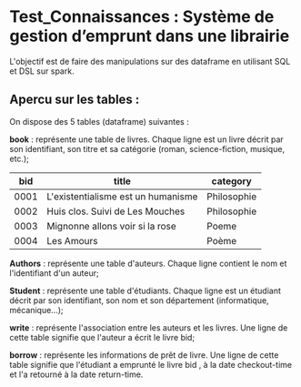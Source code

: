 # Test_Connaissances : Système de gestion d’emprunt dans une librairie

L'objectif est de faire des manipulations sur des dataframe en utilisant SQL et DSL sur spark. 

## Apercu sur les tables : 

On dispose des 5 tables (dataframe) suivantes : 

**book**    : représente une table de livres. Chaque ligne est un livre décrit par son identifiant, son titre et sa catégorie (roman, science-fiction, musique, etc.);


| bid|               title              |   category|
-----|----------------------------------|------------
|0001|L'existentialisme est un humanisme|Philosophie|
|0002|Huis clos. Suivi de Les Mouches   |Philosophie|
|0003|Mignonne allons voir si la rose   |Poeme      |
|0004|Les Amours                        |Poème      |

**Authors** : représente une table d'auteurs. Chaque ligne contient le nom et l'identifiant d'un auteur;

**Student** : représente une table d'étudiants. Chaque ligne est un étudiant décrit par son identifiant, son nom et son département (informatique, mécanique...);

**write**   : représente l'association entre les auteurs et les livres. Une ligne de cette table signifie que l'auteur a écrit le livre bid;

**borrow**  : représente les informations de prêt de livre. Une ligne de cette table signifie que l'étudiant a emprunté le livre bid  , à la date checkout-time et l'a retourné à la date return-time. 


